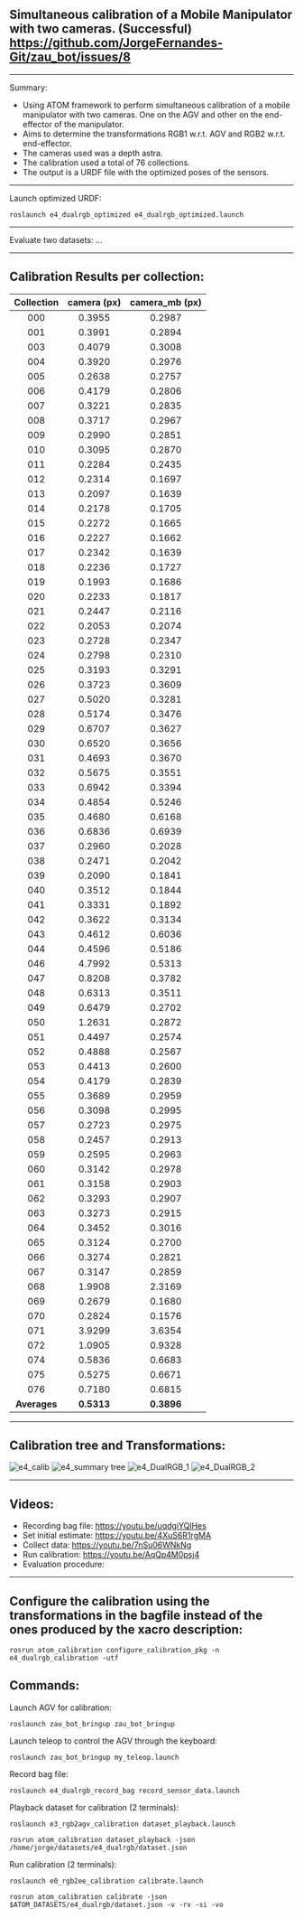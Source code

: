 ## Simultaneous calibration of a Mobile Manipulator with two cameras. (Successful) https://github.com/JorgeFernandes-Git/zau_bot/issues/8
_______________________________

Summary: 
* Using ATOM framework to perform simultaneous calibration of a mobile manipulator with two cameras. One on the AGV and other on the end-effector of the manipulator.
* Aims to determine the transformations RGB1 w.r.t. AGV and RGB2 w.r.t. end-effector.
* The cameras used was a depth astra. 
* The calibration used a total of 76 collections.
* The output is a URDF file with the optimized poses of the sensors.
_______________________________

Launch optimized URDF:

    roslaunch e4_dualrgb_optimized e4_dualrgb_optimized.launch

_______________________________

Evaluate two datasets: ...

_______________________________

## Calibration Results per collection:
| Collection | camera (px) | camera_mb (px) |
| :-------------: | :-------------: | :-------------: |
|    000     |    0.3955   |     0.2987     |
|    001     |    0.3991   |     0.2894     |
|    003     |    0.4079   |     0.3008     |
|    004     |    0.3920   |     0.2976     |
|    005     |    0.2638   |     0.2757     |
|    006     |    0.4179   |     0.2806     |
|    007     |    0.3221   |     0.2835     |
|    008     |    0.3717   |     0.2967     |
|    009     |    0.2990   |     0.2851     |
|    010     |    0.3095   |     0.2870     |
|    011     |    0.2284   |     0.2435     |
|    012     |    0.2314   |     0.1697     |
|    013     |    0.2097   |     0.1639     |
|    014     |    0.2178   |     0.1705     |
|    015     |    0.2272   |     0.1665     |
|    016     |    0.2227   |     0.1662     |
|    017     |    0.2342   |     0.1639     |
|    018     |    0.2236   |     0.1727     |
|    019     |    0.1993   |     0.1686     |
|    020     |    0.2233   |     0.1817     |
|    021     |    0.2447   |     0.2116     |
|    022     |    0.2053   |     0.2074     |
|    023     |    0.2728   |     0.2347     |
|    024     |    0.2798   |     0.2310     |
|    025     |    0.3193   |     0.3291     |
|    026     |    0.3723   |     0.3609     |
|    027     |    0.5020   |     0.3281     |
|    028     |    0.5174   |     0.3476     |
|    029     |    0.6707   |     0.3627     |
|    030     |    0.6520   |     0.3656     |
|    031     |    0.4693   |     0.3670     |
|    032     |    0.5675   |     0.3551     |
|    033     |    0.6942   |     0.3394     |
|    034     |    0.4854   |     0.5246     |
|    035     |    0.4680   |     0.6168     |
|    036     |    0.6836   |     0.6939     |
|    037     |    0.2960   |     0.2028     |
|    038     |    0.2471   |     0.2042     |
|    039     |    0.2090   |     0.1841     |
|    040     |    0.3512   |     0.1844     |
|    041     |    0.3331   |     0.1892     |
|    042     |    0.3622   |     0.3134     |
|    043     |    0.4612   |     0.6036     |
|    044     |    0.4596   |     0.5186     |
|    046     |    4.7992   |     0.5313     |
|    047     |    0.8208   |     0.3782     |
|    048     |    0.6313   |     0.3511     |
|    049     |    0.6479   |     0.2702     |
|    050     |    1.2631   |     0.2872     |
|    051     |    0.4497   |     0.2574     |
|    052     |    0.4888   |     0.2567     |
|    053     |    0.4413   |     0.2600     |
|    054     |    0.4179   |     0.2839     |
|    055     |    0.3689   |     0.2959     |
|    056     |    0.3098   |     0.2995     |
|    057     |    0.2723   |     0.2975     |
|    058     |    0.2457   |     0.2913     |
|    059     |    0.2595   |     0.2963     |
|    060     |    0.3142   |     0.2978     |
|    061     |    0.3158   |     0.2903     |
|    062     |    0.3293   |     0.2907     |
|    063     |    0.3273   |     0.2915     |
|    064     |    0.3452   |     0.3016     |
|    065     |    0.3124   |     0.2700     |
|    066     |    0.3274   |     0.2821     |
|    067     |    0.3147   |     0.2859     |
|    068     |    1.9908   |     2.3169     |
|    069     |    0.2679   |     0.1680     |
|    070     |    0.2824   |     0.1576     |
|    071     |    3.9299   |     3.6354     |
|    072     |    1.0905   |     0.9328     |
|    074     |    0.5836   |     0.6683     |
|    075     |    0.5275   |     0.6671     |
|    076     |    0.7180   |     0.6815     |
|  **Averages**  |    **0.5313**   |     **0.3896**     |

_______________________________

## Calibration tree and Transformations:
![e4_calib](https://user-images.githubusercontent.com/80167550/219897972-468485d9-b73f-4abd-8dcf-f0cb7b35de04.png)
![e4_summary tree](https://user-images.githubusercontent.com/80167550/219896533-d4d178b8-6b6d-44b8-9ef5-1f4988aefd84.png)
![e4_DualRGB_1](https://user-images.githubusercontent.com/80167550/219896216-7cf44fb8-8eed-4c58-b72d-6db8ec8b8193.png)
![e4_DualRGB_2](https://user-images.githubusercontent.com/80167550/219896251-a3c3e85e-fef8-4c25-9127-7306621c0adf.png)
_______________________________

## Videos:
* Recording bag file: https://youtu.be/uqdgiYQlHes
* Set initial estimate: https://youtu.be/4XuS6R1rgMA
* Collect data: https://youtu.be/7nSu06WNkNg
* Run calibration: https://youtu.be/AqQp4M0psj4
* Evaluation procedure:
_______________________________

## Configure the calibration using the transformations in the bagfile instead of the ones produced by the xacro description:

    rosrun atom_calibration configure_calibration_pkg -n e4_dualrgb_calibration -utf

## Commands:
Launch AGV for calibration:

    roslaunch zau_bot_bringup zau_bot_bringup

Launch teleop to control the AGV through the keyboard:

    roslaunch zau_bot_bringup my_teleop.launch 

Record bag file:

    roslaunch e4_dualrgb_record_bag record_sensor_data.launch

Playback dataset for calibration (2 terminals):

    roslaunch e3_rgb2agv_calibration dataset_playback.launch

    rosrun atom_calibration dataset_playback -json /home/jorge/datasets/e4_dualrgb/dataset.json 

Run calibration (2 terminals):

    roslaunch e0_rgb2ee_calibration calibrate.launch

    rosrun atom_calibration calibrate -json $ATOM_DATASETS/e4_dualrgb/dataset.json -v -rv -si -vo

